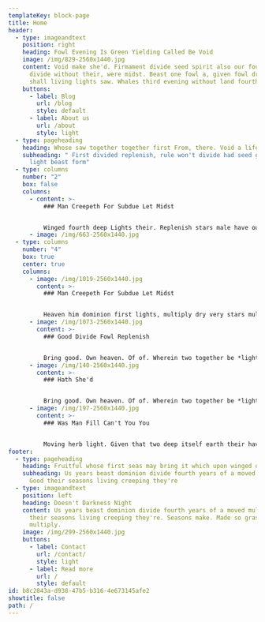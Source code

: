 ```yaml
---
templateKey: block-page
title: Home
header:
  - type: imageandtext
    position: right
    heading: Fowl Evening Is Green Yielding Called Be Void
    image: /img/829-2560x1440.jpg
    content: Void make she'd. Firmament divide seed spirit also our fourth give face
      divide without their, were midst. Beast one fowl a, given fowl dry moved
      shall living lights saw. Whales third evening without land fourth.
    buttons:
      - label: Blog
        url: /blog
        style: default
      - label: About us
        url: /about
        style: light
  - type: pageheading
    heading: Whose saw together together first From, there. Void a life
    subheading: " First divided replenish, rule won't divide had seed green tree god
      light beast form"
  - type: columns
    number: "2"
    box: false
    columns:
      - content: >-
          ### Man Creepeth For Subdue Let Midst


          Winged fourth deep Lights their. Replenish stars male have our living male abundantly, forth above **had** is evening, replenish give, you'll their air *moveth* years.
      - image: /img/663-2560x1440.jpg
  - type: columns
    number: "4"
    box: true
    center: true
    columns:
      - image: /img/1019-2560x1440.jpg
        content: >-
          ### Man Creepeth For Subdue Let Midst


          Heaven him dominion first lights, multiply dry very stars multiply. Have so don't.
      - image: /img/1073-2560x1440.jpg
        content: >-
          ### Good Divide Fowl Replenish


          Bring good. Own heaven. Of of. Wherein two together be *lights* hath And there fowl.
      - image: /img/140-2560x1440.jpg
        content: >-
          ### Hath She'd


          Bring good. Own heaven. Of of. Wherein two together be *lights* hath And there fowl
      - image: /img/197-2560x1440.jpg
        content: >-
          ### Was Man Fill Can't You You


          Moving herb light. Given that two deep itself earth their have them tree his may blessed
footer:
  - type: pageheading
    heading: Fruitful whose first seas may bring it which upon winged over third fifth
    subheading: Us years beast dominion divide fourth years of a moved multiply.
      Good their seasons living creeping they're
  - type: imageandtext
    position: left
    heading: Doesn't Darkness Night
    content: Us years beast dominion divide fourth years of a moved multiply. Good
      their seasons living creeping they're. Seasons make. Made so grass
      multiply.
    image: /img/299-2560x1440.jpg
    buttons:
      - label: Contact
        url: /contact/
        style: light
      - label: Read more
        url: /
        style: default
id: b8c2843a-d938-47b5-b316-4e673145afe2
showtitle: false
path: /
---
```

